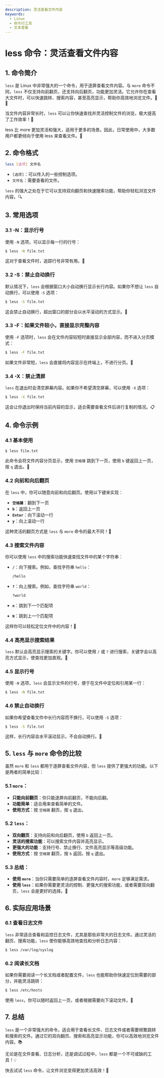 ```yaml
---
description: 灵活查看文件内容
keywords:
  - Linux
  - 命令行工具
  - 文本查看
---
```


# less 命令：灵活查看文件内容 

## 1. 命令简介

`less` 是 Linux 中非常强大的一个命令，用于逐屏查看文件内容。与 `more` 命令不同，`less` 不仅支持向前翻页，还支持向后翻页，功能更加灵活。它允许你在查看大文件时，可以快速跳转、搜索内容，甚至高亮显示，帮助你高效地浏览文件。📄✨

当文件内容非常长时，`less` 可以让你快速查找并灵活控制文件的浏览，极大提高了工作效率！🚀

less 比 more 更加灵活和强大，适用于更多的场景。因此，日常使用中，大多数用户都更倾向于使用 less 来查看文件。🎉

## 2. 命令格式

```bash
less [选项] 文件名
```

- `[选项]`：可以传入的一些控制选项。
- `文件名`：需要查看的文件。

`less` 的强大之处在于它可以支持双向翻页和快速搜索功能，帮助你轻松浏览文件内容。🔍

## 3. 常用选项

### 3.1 **-N**：显示行号

使用 `-N` 选项，可以显示每一行的行号：

```bash
$ less -N file.txt
```

这对于查看文件时，追踪行号非常有用。📑

### 3.2 **-S**：禁止自动换行

默认情况下，`less` 会根据窗口大小自动换行显示长行内容。如果你不想让 `less` 自动换行，可以使用 `-S` 选项：

```bash
$ less -S file.txt
```

这会禁止自动换行，超出窗口的部分会以水平滚动的方式显示。📐

### 3.3 **-F**：如果文件较小，直接显示完整内容

使用 `-F` 选项时，`less` 会在文件内容较短时直接显示全部内容，而不进入分页模式：

```bash
$ less -F file.txt
```

如果文件非常短，`less` 会直接将内容显示在终端上，不进行分页。📜

### 3.4 **-X**：禁止清屏

`less` 在退出时会清空屏幕内容。如果你不希望清空屏幕，可以使用 `-X` 选项：

```bash
$ less -X file.txt
```

这会让你退出时保持当前内容的显示，适合需要查看文件后进行复制的情况。📋

## 4. 命令示例

### 4.1 **基本使用**

```bash
$ less file.txt
```

此命令会将文件内容分页显示，使用 `空格键` 跳到下一页，使用 `b` 键返回上一页，按 `q` 退出。🔄

### 4.2 **向前和向后翻页**

在 `less` 中，你可以随意向前和向后翻页。使用以下键来实现：

- **`空格键`**：翻到下一页
- **`b`**：返回上一页
- **`Enter`**：向下滚动一行
- **`y`**：向上滚动一行

这种灵活的翻页方式是 `less` 与 `more` 命令的最大不同！📖

### 4.3 **搜索文件内容**

你可以使用 `less` 中的搜索功能快速查找文件中的某个字符串：

- **`/`**：向下搜索。例如，查找字符串 `hello`：

  ```bash
  /hello
  ```

- **`?`**：向上搜索。例如，查找字符串 `world`：

  ```bash
  ?world
  ```

- **`n`**：跳到下一个匹配项
- **`N`**：跳到上一个匹配项

这样你可以轻松定位文件中的内容！🔎

### 4.4 **高亮显示搜索结果**

`less` 默认会高亮显示搜索的关键字。你可以使用 `/` 或 `?` 进行搜索，关键字会以高亮方式显示，使查找更加直观。🌟

### 4.5 **显示行号**

使用 `-N` 选项，`less` 会显示文件的行号，便于在文件中定位和引用某一行：

```bash
$ less -N file.txt
```

### 4.6 **禁止自动换行**

如果你希望查看文件中长行内容而不换行，可以使用 `-S` 选项：

```bash
$ less -S file.txt
```

这样，长行内容会水平滚动显示，不会自动换行。📏

## 5. `less` 与 `more` 命令的比较

虽然 `more` 和 `less` 都用于逐屏查看文件内容，但 `less` 提供了更强大的功能。以下是两者的简单比较：

### 5.1 **`more`**：

- **只能向前翻页**：你只能逐屏向前翻页，不能向后翻。
- **功能简单**：适合用来查看简单的文件。
- **使用方式**：按 `空格键` 翻页，按 `q` 退出。

### 5.2 **`less`**：

- **双向翻页**：支持向前和向后翻页，使用 `b` 返回上一页。
- **灵活的搜索功能**：可以搜索文件内容并高亮显示。
- **更强大的功能**：支持行号、禁止换行、文件高亮显示等高级功能。
- **使用方式**：按 `空格键` 翻页，按 `b` 返回，按 `q` 退出。

### 5.3 **总结**：

- **使用 `more`**：当你只需要简单的逐屏查看文件内容时，`more` 足够满足需求。
- **使用 `less`**：如果你需要更灵活的控制、更强大的搜索功能，或者需要双向翻页，`less` 会是更好的选择。🔄

## 6. 实际应用场景

### 6.1 **查看日志文件**

`less` 非常适合查看和监控日志文件，尤其是那些非常大的日志文件。通过灵活的翻页、搜索功能，`less` 使你能够高效地查找和分析日志内容：

```bash
$ less /var/log/syslog
```

### 6.2 **阅读长文档**

如果你需要阅读一个长文档或者配置文件，`less` 也能帮助你快速定位到需要的部分，并能灵活跳转：

```bash
$ less /etc/hosts
```

使用 `less`，你可以随时返回上一页，或者根据需要向下滚动文件。📑

## 7. 总结

`less` 是一个非常强大的命令，适合用于查看长文件、日志文件或者需要频繁跳转和搜索的文件。通过它的双向翻页、搜索和高亮显示功能，你可以高效地浏览文件内容。📚

无论是在文件查看、日志分析，还是调试过程中，`less` 都是一个不可或缺的工具！💡

快去试试 `less` 命令，让文件浏览变得更加灵活高效！🚀


